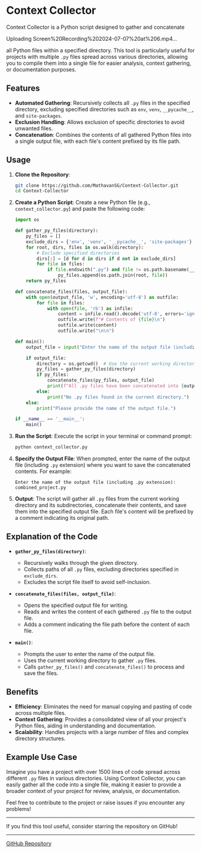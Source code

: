 # Context Collector

Context Collector is a Python script designed to gather and concatenate

Uploading Screen%20Recording%202024-07-07%20at%206.mp4…

 all Python files within a specified directory. This tool is particularly useful for projects with multiple `.py` files spread across various directories, allowing you to compile them into a single file for easier analysis, context gathering, or documentation purposes.

## Features

- **Automated Gathering**: Recursively collects all `.py` files in the specified directory, excluding specified directories such as `env`, `venv`, `__pycache__`, and `site-packages`.
- **Exclusion Handling**: Allows exclusion of specific directories to avoid unwanted files.
- **Concatenation**: Combines the contents of all gathered Python files into a single output file, with each file's content prefixed by its file path.

## Usage

1. **Clone the Repository**:
   ```bash
   git clone https://github.com/MathavanSG/Context-Collector.git
   cd Context-Collector
   ```

2. **Create a Python Script**:
   Create a new Python file (e.g., `context_collector.py`) and paste the following code:

   ```python
   import os

   def gather_py_files(directory):
       py_files = []
       exclude_dirs = {'env', 'venv', '__pycache__', 'site-packages'}  # Add other directories to exclude if needed
       for root, dirs, files in os.walk(directory):
           # Exclude specified directories
           dirs[:] = [d for d in dirs if d not in exclude_dirs]
           for file in files:
               if file.endswith(".py") and file != os.path.basename(__file__):  # Exclude this script itself
                   py_files.append(os.path.join(root, file))
       return py_files

   def concatenate_files(files, output_file):
       with open(output_file, 'w', encoding='utf-8') as outfile:
           for file in files:
               with open(file, 'rb') as infile:
                   content = infile.read().decode('utf-8', errors='ignore')
                   outfile.write(f"# Contents of {file}\n")
                   outfile.write(content)
                   outfile.write("\n\n")

   def main():
       output_file = input("Enter the name of the output file (including .py extension): ")

       if output_file:
           directory = os.getcwd()  # Use the current working directory
           py_files = gather_py_files(directory)
           if py_files:
               concatenate_files(py_files, output_file)
               print(f"All .py files have been concatenated into {output_file}")
           else:
               print("No .py files found in the current directory.")
       else:
           print("Please provide the name of the output file.")

   if __name__ == '__main__':
       main()
   ```

3. **Run the Script**:
   Execute the script in your terminal or command prompt:
   ```bash
   python context_collector.py
   ```

4. **Specify the Output File**:
   When prompted, enter the name of the output file (including `.py` extension) where you want to save the concatenated contents. For example:
   ```
   Enter the name of the output file (including .py extension): combined_project.py
   ```

5. **Output**:
   The script will gather all `.py` files from the current working directory and its subdirectories, concatenate their contents, and save them into the specified output file. Each file's content will be prefixed by a comment indicating its original path.

## Explanation of the Code

- **`gather_py_files(directory)`**:
  - Recursively walks through the given directory.
  - Collects paths of all `.py` files, excluding directories specified in `exclude_dirs`.
  - Excludes the script file itself to avoid self-inclusion.

- **`concatenate_files(files, output_file)`**:
  - Opens the specified output file for writing.
  - Reads and writes the content of each gathered `.py` file to the output file.
  - Adds a comment indicating the file path before the content of each file.

- **`main()`**:
  - Prompts the user to enter the name of the output file.
  - Uses the current working directory to gather `.py` files.
  - Calls `gather_py_files()` and `concatenate_files()` to process and save the files.

## Benefits

- **Efficiency**: Eliminates the need for manual copying and pasting of code across multiple files.
- **Context Gathering**: Provides a consolidated view of all your project's Python files, aiding in understanding and documentation.
- **Scalability**: Handles projects with a large number of files and complex directory structures.

## Example Use Case

Imagine you have a project with over 1500 lines of code spread across different `.py` files in various directories. Using Context Collector, you can easily gather all the code into a single file, making it easier to provide a broader context of your project for review, analysis, or documentation.

Feel free to contribute to the project or raise issues if you encounter any problems!

---

If you find this tool useful, consider starring the repository on GitHub!

---

[GitHub Repository](https://github.com/MathavanSG/Context-Collector)
